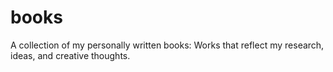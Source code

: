 # books
A collection of my personally written books: Works that reflect my research, ideas, and creative thoughts.
